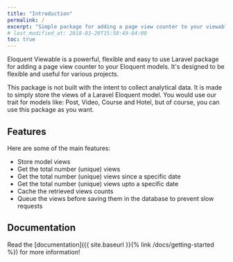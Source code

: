 ```yaml
---
title: "Introduction"
permalink: /
excerpt: "Simple package for adding a page view counter to your viewable Eloquent models"
# last_modified_at: 2018-03-20T15:58:49-04:00
toc: true
---
```


Eloquent Viewable is a powerful, flexible and easy to use Laravel package for adding a page view counter to your Eloquent models. It's designed to be flexible and useful for various projects.

This package is not built with the intent to collect analytical data. It is made to simply store the views of a Laravel Eloquent model. You would use our trait for models like: Post, Video, Course and Hotel, but of course, you can use this package as you want.

## Features

Here are some of the main features:

* Store model views
* Get the total number (unique) views
* Get the total number (unique) views since a specific date
* Get the total number (unique) views upto a specific date
* Cache the retrieved views counts
* Queue the views before saving them in the database to prevent slow requests

## Documentation

Read the [documentation]({{ site.baseurl }}{% link /docs/getting-started %}) for more information!
